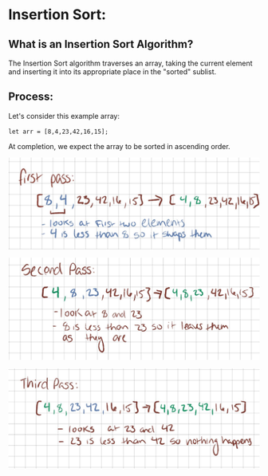 # Insertion Sort:

## What is an Insertion Sort Algorithm?

The Insertion Sort algorithm traverses an array, taking the current element and inserting it into its appropriate place in the "sorted" sublist. 

## Process:

Let's consider this example array:
````
let arr = [8,4,23,42,16,15];
````

At completion, we expect the array to be sorted in ascending order.

![firstpass](./IMG_0703.jpg)

![secondpass](./IMG_0704.jpg)

![third pass](./IMG_0705.jpg)

